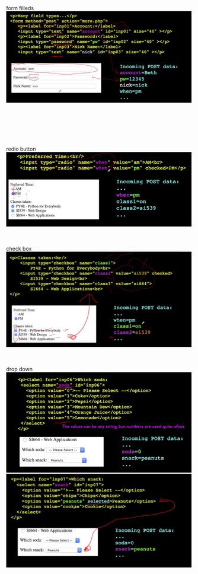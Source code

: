 <br><br>
form filleds<br>
<img width="500" src= "pic/form filleds.JPG"/>

<br><br><br>





<br><br>redio button<br>
<img width="500" src= "pic/redio button.JPG"/>



<br><br>check box<br>
<img width="500" src= "pic/check box.JPG"/>


<br><br>drop down<br>
<img width="500" src= "pic/drop down.JPG"/><br>
<img width="500" src= "pic/another way of drop down.JPG"/>